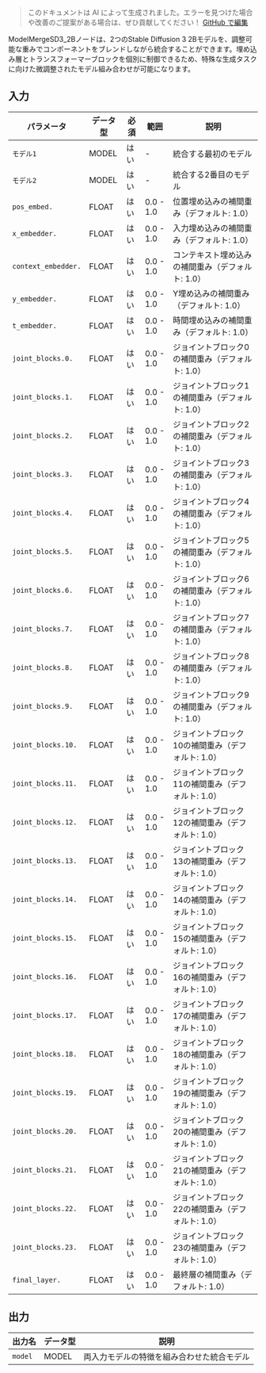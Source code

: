 > このドキュメントは AI によって生成されました。エラーを見つけた場合や改善のご提案がある場合は、ぜひ貢献してください！ [GitHub で編集](https://github.com/Comfy-Org/embedded-docs/blob/main/comfyui_embedded_docs/docs/ModelMergeSD3_2B/ja.md)

ModelMergeSD3_2Bノードは、2つのStable Diffusion 3 2Bモデルを、調整可能な重みでコンポーネントをブレンドしながら統合することができます。埋め込み層とトランスフォーマーブロックを個別に制御できるため、特殊な生成タスクに向けた微調整されたモデル組み合わせが可能になります。

## 入力

| パラメータ | データ型 | 必須 | 範囲 | 説明 |
|-----------|-----------|----------|-------|-------------|
| `モデル1` | MODEL | はい | - | 統合する最初のモデル |
| `モデル2` | MODEL | はい | - | 統合する2番目のモデル |
| `pos_embed.` | FLOAT | はい | 0.0 - 1.0 | 位置埋め込みの補間重み（デフォルト: 1.0） |
| `x_embedder.` | FLOAT | はい | 0.0 - 1.0 | 入力埋め込みの補間重み（デフォルト: 1.0） |
| `context_embedder.` | FLOAT | はい | 0.0 - 1.0 | コンテキスト埋め込みの補間重み（デフォルト: 1.0） |
| `y_embedder.` | FLOAT | はい | 0.0 - 1.0 | Y埋め込みの補間重み（デフォルト: 1.0） |
| `t_embedder.` | FLOAT | はい | 0.0 - 1.0 | 時間埋め込みの補間重み（デフォルト: 1.0） |
| `joint_blocks.0.` | FLOAT | はい | 0.0 - 1.0 | ジョイントブロック0の補間重み（デフォルト: 1.0） |
| `joint_blocks.1.` | FLOAT | はい | 0.0 - 1.0 | ジョイントブロック1の補間重み（デフォルト: 1.0） |
| `joint_blocks.2.` | FLOAT | はい | 0.0 - 1.0 | ジョイントブロック2の補間重み（デフォルト: 1.0） |
| `joint_blocks.3.` | FLOAT | はい | 0.0 - 1.0 | ジョイントブロック3の補間重み（デフォルト: 1.0） |
| `joint_blocks.4.` | FLOAT | はい | 0.0 - 1.0 | ジョイントブロック4の補間重み（デフォルト: 1.0） |
| `joint_blocks.5.` | FLOAT | はい | 0.0 - 1.0 | ジョイントブロック5の補間重み（デフォルト: 1.0） |
| `joint_blocks.6.` | FLOAT | はい | 0.0 - 1.0 | ジョイントブロック6の補間重み（デフォルト: 1.0） |
| `joint_blocks.7.` | FLOAT | はい | 0.0 - 1.0 | ジョイントブロック7の補間重み（デフォルト: 1.0） |
| `joint_blocks.8.` | FLOAT | はい | 0.0 - 1.0 | ジョイントブロック8の補間重み（デフォルト: 1.0） |
| `joint_blocks.9.` | FLOAT | はい | 0.0 - 1.0 | ジョイントブロック9の補間重み（デフォルト: 1.0） |
| `joint_blocks.10.` | FLOAT | はい | 0.0 - 1.0 | ジョイントブロック10の補間重み（デフォルト: 1.0） |
| `joint_blocks.11.` | FLOAT | はい | 0.0 - 1.0 | ジョイントブロック11の補間重み（デフォルト: 1.0） |
| `joint_blocks.12.` | FLOAT | はい | 0.0 - 1.0 | ジョイントブロック12の補間重み（デフォルト: 1.0） |
| `joint_blocks.13.` | FLOAT | はい | 0.0 - 1.0 | ジョイントブロック13の補間重み（デフォルト: 1.0） |
| `joint_blocks.14.` | FLOAT | はい | 0.0 - 1.0 | ジョイントブロック14の補間重み（デフォルト: 1.0） |
| `joint_blocks.15.` | FLOAT | はい | 0.0 - 1.0 | ジョイントブロック15の補間重み（デフォルト: 1.0） |
| `joint_blocks.16.` | FLOAT | はい | 0.0 - 1.0 | ジョイントブロック16の補間重み（デフォルト: 1.0） |
| `joint_blocks.17.` | FLOAT | はい | 0.0 - 1.0 | ジョイントブロック17の補間重み（デフォルト: 1.0） |
| `joint_blocks.18.` | FLOAT | はい | 0.0 - 1.0 | ジョイントブロック18の補間重み（デフォルト: 1.0） |
| `joint_blocks.19.` | FLOAT | はい | 0.0 - 1.0 | ジョイントブロック19の補間重み（デフォルト: 1.0） |
| `joint_blocks.20.` | FLOAT | はい | 0.0 - 1.0 | ジョイントブロック20の補間重み（デフォルト: 1.0） |
| `joint_blocks.21.` | FLOAT | はい | 0.0 - 1.0 | ジョイントブロック21の補間重み（デフォルト: 1.0） |
| `joint_blocks.22.` | FLOAT | はい | 0.0 - 1.0 | ジョイントブロック22の補間重み（デフォルト: 1.0） |
| `joint_blocks.23.` | FLOAT | はい | 0.0 - 1.0 | ジョイントブロック23の補間重み（デフォルト: 1.0） |
| `final_layer.` | FLOAT | はい | 0.0 - 1.0 | 最終層の補間重み（デフォルト: 1.0） |

## 出力

| 出力名 | データ型 | 説明 |
|-------------|-----------|-------------|
| `model` | MODEL | 両入力モデルの特徴を組み合わせた統合モデル |
